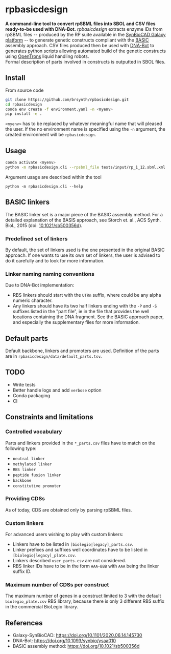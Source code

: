 # rpbasicdesign

**A command-line tool to convert rpSBML files into SBOL and CSV files ready-to-be used with DNA-Bot.**
*rpbasicdesign* extracts enzyme IDs from rpSBML files -- produced by the RP suite available in the [SynBioCAD Galaxy platform](https://galaxy-synbiocad.org) -- to generate genetic constructs compliant with the [BASIC](https://doi.org/10.1021/sb500356d) assembly approach.
CSV files produced then be used with [DNA-Bot](https://github.com/BASIC-DNA-ASSEMBLY/DNA-BOT) to generates python scripts allowing automated build of the genetic constructs using [OpenTrons](https://opentrons.com/) liquid handling robots.  
Formal description of parts involved in constructs is outputted in SBOL files.

## Install

From source code
```bash
git clone https://github.com/brsynth/rpbasicdesign.git
cd rpbasicdesign
conda env create -f environment.yaml -n <myenv>
pip install -e .
```

`<myenv>` has to be replaced by whatever meaningful name that will pleased the user.
If the no environment name is specified using the `-n` argument, the created environment will be `rpbasicdesign`. 

## Usage

```bash
conda activate <myenv>
python -m rpbasicdesign.cli --rpsbml_file tests/input/rp_1_12.sbml.xml --sample_size 12 --o_dnabot_dir lala.csv --o_sbol_dir lala_sbol
```

Argument usage are described within the tool
```
python -m rpbasicdesign.cli --help
```

## BASIC linkers

The BASIC linker set is a major piece of the BASIC assembly method. For a detailed explanation of the BASIS approach, see Storch et. al., ACS Synth. Biol., 2015 (doi: [10.1021/sb500356d](https://doi.org/10.1021/sb500356d)).

### Predefined set of linkers

By default, the set of linkers used is the one presented in the original BASIC approach.
If one wants to use its own set of linkers, the user is advised to do it carefully and to look for more information.

### Linker naming naming conventions

Due to DNA-Bot implementation:
- RBS linkers should start with the `UTRn` suffix, where could be any alpha numeric character.
- Any linkers should have its two half linkers ending with the `-P` and `-S` suffixes listed in the "part file", ie in the file that provides the well locations containing the DNA fragment. See the BASIC approach paper, and especially the supplementary files for more information.  

## Default parts

Default backbone, linkers and promoters are used. Definition of the parts are in `rpbasicdesign/data/default_parts.tsv`.

## TODO

- Write tests
- Better handle logs and add `verbose` option
- Conda packaging
- CI

## Constraints and limitations

### Controlled vocabulary

Parts and linkers provided in the `*_parts.csv` files have to match on the following type:
- `neutral linker`
- `methylated linker`
- `RBS linker`
- `peptide fusion linker`
- `backbone`
- `constitutive promoter`

### Providing CDSs 

As of today, CDS are obtained only by parsing rpSBML files. 

### Custom linkers
For advanced users wishing to play with custom linkers:
- Linkers have to be listed in `[biolegio|legacy]_parts.csv`.  
- Linker prefixes and suffixes well coordinates have to be listed in `[biolegio|legacy]_plate.csv`.
- Linkers described `user_parts.csv` are not considered.
- RBS linker IDs have to be in the form `AAA-BBB` with `AAA` being the linker suffix ID.

### Maximum number of CDSs per construct

The maximum number of genes in a construct limited to 3 with the default `biolegio_plate.csv` RBS library, because
there is only 3 different RBS suffix in the commercial BioLegio library.  

## References

- Galaxy-SynBioCAD: https://doi.org/10.1101/2020.06.14.145730
- DNA-Bot: https://doi.org/10.1093/synbio/ysaa010
- BASIC assembly method: https://doi.org/10.1021/sb500356d
 
